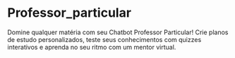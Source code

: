 # Professor_particular
Domine qualquer matéria com seu Chatbot Professor Particular! Crie planos de estudo personalizados, teste seus conhecimentos com quizzes interativos e aprenda no seu ritmo com um mentor virtual.
